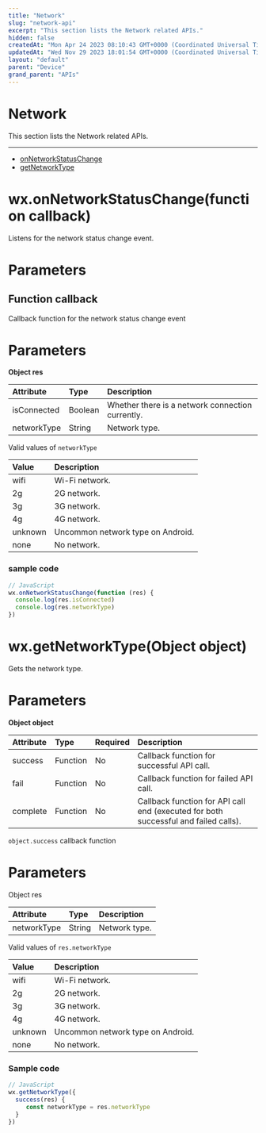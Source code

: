 ```yaml
---
title: "Network"
slug: "network-api"
excerpt: "This section lists the Network related APIs."
hidden: false
createdAt: "Mon Apr 24 2023 08:10:43 GMT+0000 (Coordinated Universal Time)"
updatedAt: "Wed Nov 29 2023 18:01:54 GMT+0000 (Coordinated Universal Time)"
layout: "default"
parent: "Device"
grand_parent: "APIs"
---
```

# Network 
This section lists the Network related APIs.

***

- [onNetworkStatusChange](doc:network-api#wxonnetworkstatuschangefunction-callback)
- [getNetworkType](doc:network-api#wxgetnetworktypeobject-object)

# wx.onNetworkStatusChange(function callback)

Listens for the network status change event.

# Parameters

## Function callback

Callback function for the network status change event

# Parameters

**Object res**

| Attribute   | Type    | Description                                      |
| :---------- | :------ | :----------------------------------------------- |
| isConnected | Boolean | Whether there is a network connection currently. |
| networkType | String  | Network type.                                    |

Valid values of `networkType`

| Value   | Description                       |
| :------ | :-------------------------------- |
| wifi    | Wi-Fi network.                    |
| 2g      | 2G network.                       |
| 3g      | 3G network.                       |
| 4g      | 4G network.                       |
| unknown | Uncommon network type on Android. |
| none    | No network.                       |

### sample code

```javascript
// JavaScript
wx.onNetworkStatusChange(function (res) {
  console.log(res.isConnected)
  console.log(res.networkType)
})
```

# wx.getNetworkType(Object object)

Gets the network type.

# Parameters

**Object object**

| Attribute | Type     | Required | Description                                                                         |
| :-------- | :------- | :------- | :---------------------------------------------------------------------------------- |
| success   | Function | No       | Callback function for successful API call.                                          |
| fail      | Function | No       | Callback function for failed API call.                                              |
| complete  | Function | No       | Callback function for API call end (executed for both successful and failed calls). |

`object.success` callback function

# Parameters

Object res

| Attribute   | Type   | Description   |
| :---------- | :----- | :------------ |
| networkType | String | Network type. |

Valid values of `res.networkType`

| Value   | Description                       |
| :------ | :-------------------------------- |
| wifi    | Wi-Fi network.                    |
| 2g      | 2G network.                       |
| 3g      | 3G network.                       |
| 4g      | 4G network.                       |
| unknown | Uncommon network type on Android. |
| none    | No network.                       |

### Sample code

```javascript
// JavaScript
wx.getNetworkType({
  success(res) {
 	 const networkType = res.networkType
  }
})
```
